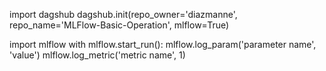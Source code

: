 
import dagshub
dagshub.init(repo_owner='diazmanne', repo_name='MLFlow-Basic-Operation', mlflow=True)

import mlflow
with mlflow.start_run():
mlflow.log_param('parameter name', 'value')
mlflow.log_metric('metric name', 1)
